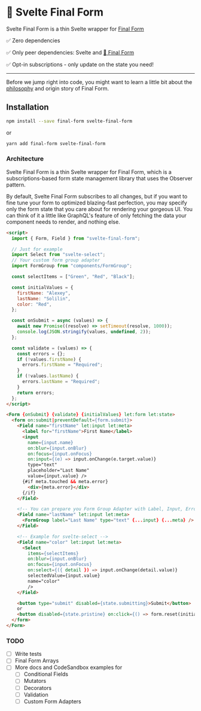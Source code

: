 # 🏁 Svelte Final Form

Svelte Final Form is a thin Svelte wrapper for [Final Form](https://final-form.org)

✅ Zero dependencies

✅ Only peer dependencies: Svelte and [🏁 Final Form](https://github.com/final-form/final-form#-final-form)

✅ Opt-in subscriptions - only update on the state you need!

---

Before we jump right into code, you might want to learn a little bit about the [philosophy](https://final-form.org/docs/react-final-form/philosophy) and origin story of Final Form.

## Installation

```bash
npm install --save final-form svelte-final-form
```

or

```bash
yarn add final-form svelte-final-form
```

### Architecture

Svelte Final Form is a thin Svelte wrapper for Final Form, which is a subscriptions-based form state management library that uses the Observer pattern.

By default, Svelte Final Form subscribes to all changes, but if you want to fine tune your form to optimized blazing-fast perfection, you may specify only the form state that you care about for rendering your gorgeous UI. You can think of it a little like GraphQL's feature of only fetching the data your component needs to render, and nothing else.

```html
<script>
  import { Form, Field } from "svelte-final-form";

  // Just for example
  import Select from "svelte-select";
  // Your custom form group adapter
  import FormGroup from "components/FormGroup";

  const selectItems = ["Green", "Red", "Black"];

  const initialValues = {
    firstName: "Alexey",
    lastName: "Solilin",
    color: "Red",
  };

  const onSubmit = async (values) => {
    await new Promise((resolve) => setTimeout(resolve, 1000));
    console.log(JSON.stringify(values, undefined, 2));
  };

  const validate = (values) => {
    const errors = {};
    if (!values.firstName) {
      errors.firstName = "Required";
    }
    if (!values.lastName) {
      errors.lastName = "Required";
    }
    return errors;
  };
</script>

<Form {onSubmit} {validate} {initialValues} let:form let:state>
  <form on:submit|preventDefault={form.submit}>
    <Field name="firstName" let:input let:meta>
      <label for="firstName">First Name</label>
      <input
        name={input.name}
        on:blur={input.onBlur}
        on:focus={input.onFocus}
        on:input={(e) => input.onChange(e.target.value)}
        type="text"
        placeholder="Last Name"
        value={input.value} />
      {#if meta.touched && meta.error}
        <div>{meta.error}</div>
      {/if}
    </Field>

    <!-- You can prepare you Form Group Adapter with Label, Input, Errors -->
    <Field name="lastName" let:input let:meta>
      <FormGroup label="Last Name" type="text" {...input} {...meta} />
    </Field>

    <!-- Example for svelte-select -->
    <Field name="color" let:input let:meta>
      <Select
        items={selectItems}
        on:blur={input.onBlur}
        on:focus={input.onFocus}
        on:select={({ detail }) => input.onChange(detail.value)}
        selectedValue={input.value}
        name="color"
        />
    </Field>

    <button type="submit" disabled={state.submitting}>Submit</button>
    or
    <button disabled={state.pristine} on:click={() => form.reset(initialValues)}>Reset</button>
  </form>
</Form>
```

### TODO

- [ ] Write tests
- [ ] Final Form Arrays
- [ ] More docs and CodeSandbox examples for
  - [ ] Conditional Fields
  - [ ] Mutators
  - [ ] Decorators
  - [ ] Validation
  - [ ] Custom Form Adapters
